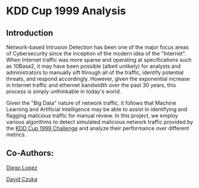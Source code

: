 # KDD Cup 1999 Analysis

## Introduction

Network-based Intrusion Detection has been one of the major focus areas of Cybersecurity since the inception of the modern idea of the "Internet". When Internet traffic was more sparse and operating at specifications such as 10Base2, it may have been possible (albeit unlikely) for analysts and administrators to manually sift through all of the traffic, identify potential threats, and respond accordingly. However, given the exponential increase in Internet traffic and ethernet bandwidth over the past 30 years, this process is simply unthinkable in today's world. 

Given the "Big Data" nature of network traffic, it follows that Machine Learning and Artificial Intelligence may be able to assist in identifying and flagging malicious traffic for manual review. In this project, we employ various algorithms to detect simulated malicious network traffic provided by the [KDD Cup 1999 Challenge](http://kdd.ics.uci.edu/databases/kddcup99/kddcup99.html) and analyze their performance over different metrics.


## Co-Authors:

[Diego Lopez](https://github.com/diego-lopez8)

[David Czuka](https://github.com/dcsuka)
